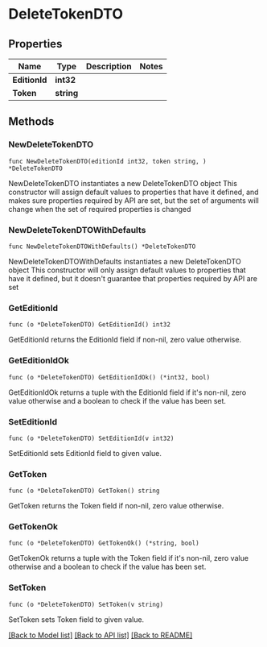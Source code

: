 # DeleteTokenDTO

## Properties

Name | Type | Description | Notes
------------ | ------------- | ------------- | -------------
**EditionId** | **int32** |  | 
**Token** | **string** |  | 

## Methods

### NewDeleteTokenDTO

`func NewDeleteTokenDTO(editionId int32, token string, ) *DeleteTokenDTO`

NewDeleteTokenDTO instantiates a new DeleteTokenDTO object
This constructor will assign default values to properties that have it defined,
and makes sure properties required by API are set, but the set of arguments
will change when the set of required properties is changed

### NewDeleteTokenDTOWithDefaults

`func NewDeleteTokenDTOWithDefaults() *DeleteTokenDTO`

NewDeleteTokenDTOWithDefaults instantiates a new DeleteTokenDTO object
This constructor will only assign default values to properties that have it defined,
but it doesn't guarantee that properties required by API are set

### GetEditionId

`func (o *DeleteTokenDTO) GetEditionId() int32`

GetEditionId returns the EditionId field if non-nil, zero value otherwise.

### GetEditionIdOk

`func (o *DeleteTokenDTO) GetEditionIdOk() (*int32, bool)`

GetEditionIdOk returns a tuple with the EditionId field if it's non-nil, zero value otherwise
and a boolean to check if the value has been set.

### SetEditionId

`func (o *DeleteTokenDTO) SetEditionId(v int32)`

SetEditionId sets EditionId field to given value.


### GetToken

`func (o *DeleteTokenDTO) GetToken() string`

GetToken returns the Token field if non-nil, zero value otherwise.

### GetTokenOk

`func (o *DeleteTokenDTO) GetTokenOk() (*string, bool)`

GetTokenOk returns a tuple with the Token field if it's non-nil, zero value otherwise
and a boolean to check if the value has been set.

### SetToken

`func (o *DeleteTokenDTO) SetToken(v string)`

SetToken sets Token field to given value.



[[Back to Model list]](../README.md#documentation-for-models) [[Back to API list]](../README.md#documentation-for-api-endpoints) [[Back to README]](../README.md)


